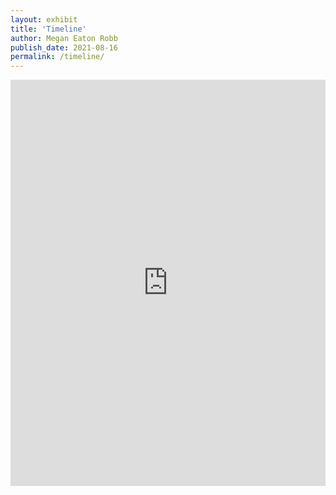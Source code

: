 ```yaml
---
layout: exhibit
title: 'Timeline'
author: Megan Eaton Robb
publish_date: 2021-08-16
permalink: /timeline/
---
```


<iframe src='https://cdn.knightlab.com/libs/timeline3/latest/embed/index.html?source=1ozNEZmRcA-OAJOhruoF5vjgKfop6v5ecH7dCnKGY9b4&font=Default&lang=en&initial_zoom=2&height=650' width='100%' height='650' webkitallowfullscreen mozallowfullscreen allowfullscreen frameborder='0'></iframe>
